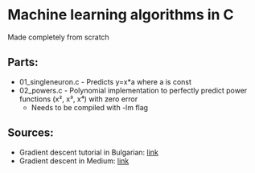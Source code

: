 # Machine learning algorithms in C
Made completely from scratch

## Parts:
- 01_singleneuron.c - Predicts y=x*a where a is const
- 02_powers.c - Polynomial implementation to perfectly predict power functions (x², x³, x⁴) with zero error
    - Needs to be compiled with -lm flag

## Sources:
- Gradient descent tutorial in Bulgarian: [link](https://www.youtube.com/watch?v=d6pbmniMjDA)
- Gradient descent in Medium: [link](https://medium.com/@manoj-gupta/machine-learning-part-2-gradient-descent-and-variants-293f790850a6)